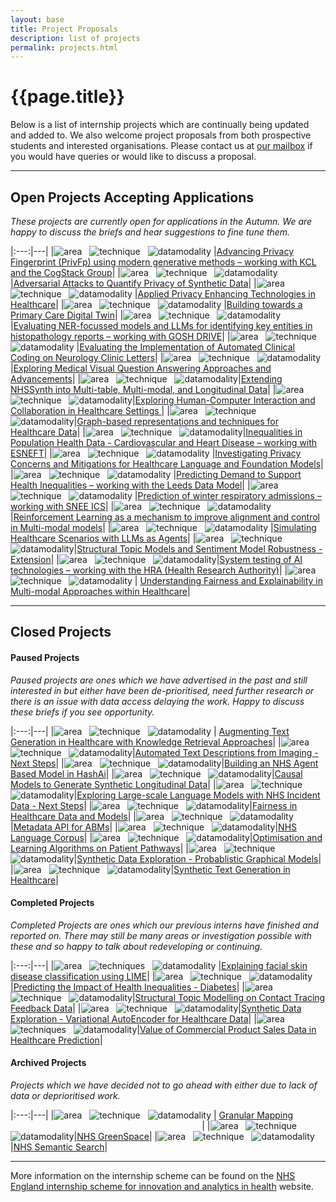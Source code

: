 ```yaml
---
layout: base
title: Project Proposals
description: list of projects
permalink: projects.html
---
```


# {{page.title}}

Below is a list of internship projects which are continually being updated and added to. We also welcome project proposals from both prospective students and interested organisations.  Please contact us at <a href="mailto:datascience@nhs.net">our mailbox</a> if you would have queries or would like to discuss a proposal.

---

## Open Projects Accepting Applications
*These projects are currently open for applications in the Autumn.  We are happy to discuss the briefs and hear suggestions to fine tune them.*

|:---:|---|
|![area](https://img.shields.io/badge/Synthetic-brightgreen) &nbsp; ![technique](https://img.shields.io/badge/Privacy-lightgrey) &nbsp; ![datamodality](https://img.shields.io/badge/Text-9cf) |[Advancing Privacy Fingerprint (PrivFp) using modern generative methods – working with KCL and the CogStack Group](https://nhsx.github.io/nhsx-internship-projects/advancing-privfp-foresight/)|
|![area](https://img.shields.io/badge/Synthetic-brightgreen) &nbsp; ![technique](https://img.shields.io/badge/Adversarial-lightgrey) &nbsp; ![datamodality](https://img.shields.io/badge/Tabular-green) |[Adversarial Attacks to Quantify Privacy of Synthetic Data](https://nhsx.github.io/nhsx-internship-projects/synthetic-adversarial-suite/)|
|![area](https://img.shields.io/badge/PETs-red) &nbsp; ![technique](https://img.shields.io/badge/Encryption-lightgrey) &nbsp; ![datamodality](https://img.shields.io/badge/Tabular-green) |[Applied Privacy Enhancing Technologies in Healthcare](https://nhsx.github.io/nhsx-internship-projects/pets-in-healthcare/)|
|![area](https://img.shields.io/badge/Synthetic-brightgreen) &nbsp; ![technique](https://img.shields.io/badge/DigitalTwin-lightgrey) &nbsp; ![datamodality](https://img.shields.io/badge/Tabular-green) |[Building towards a Primary Care Digital Twin](https://nhsx.github.io/nhsx-internship-projects/digital-twin/)|
|![area](https://img.shields.io/badge/NLP-yellow) &nbsp; ![technique](https://img.shields.io/badge/NER-lightgrey) &nbsp; ![datamodality](https://img.shields.io/badge/Text-9cf) |[Evaluating NER-focussed models and LLMs for identifying key entities in histopathology reports – working with GOSH DRIVE](https://nhsx.github.io/nhsx-internship-projects/eval-ner-histopathology-goshdrive/)|
|![area](https://img.shields.io/badge/NLP-yellow) &nbsp; ![technique](https://img.shields.io/badge/NER-lightgrey) &nbsp; ![datamodality](https://img.shields.io/badge/Text-9cf) |[Evaluating the Implementation of Automated Clinical Coding on Neurology Clinic Letters](https://nhsx.github.io/nhsx-internship-projects/evaluating-acc-neurology/)|
|![area](https://img.shields.io/badge/NLP-yellow) &nbsp; ![technique](https://img.shields.io/badge/VQA-lightgrey) &nbsp; ![datamodality](https://img.shields.io/badge/MultiModal-blueviolet)|[Exploring Medical Visual Question Answering Approaches and Advancements](https://nhsx.github.io/nhsx-internship-projects/visual-question-answer/)|
|![area](https://img.shields.io/badge/Synthetic-brightgreen) &nbsp; ![technique](https://img.shields.io/badge/VAE-lightgrey) &nbsp; ![datamodality](https://img.shields.io/badge/Tabular-green)|[Extending NHSSynth into Multi-table, Multi-modal, and Longitudinal Data](https://nhsx.github.io/nhsx-internship-projects/nhs-synth-extended/)|
|![area](https://img.shields.io/badge/MachineLearning-blue) &nbsp; ![technique](https://img.shields.io/badge/DecisionSupport-lightgrey) &nbsp; ![datamodality](https://img.shields.io/badge/Tabular-green)|[Exploring Human-Computer Interaction and Collaboration in Healthcare Settings ](https://nhsx.github.io/nhsx-internship-projects/human-computer-interaction/)|
|![area](https://img.shields.io/badge/Graphs-yellowgreen) &nbsp; ![technique](https://img.shields.io/badge/Longitudinal-lightgrey) &nbsp; ![datamodality](https://img.shields.io/badge/Tabular-green)|[Graph-based representations and techniques for Healthcare Data](https://nhsx.github.io/nhsx-internship-projects/graph-rep-tech/)|
|![area](https://img.shields.io/badge/MachineLearning-blue) &nbsp; ![technique](https://img.shields.io/badge/Classification-lightgrey) &nbsp; ![datamodality](https://img.shields.io/badge/Tabular-green)|[Inequalities in Population Health Data - Cardiovascular and Heart Disease – working with ESNEFT](https://nhsx.github.io/nhsx-internship-projects/inequalities-population-health-esneft-extend/)|
|![area](https://img.shields.io/badge/NLP-yellow) &nbsp; ![technique](https://img.shields.io/badge/Foundation-lightgrey) &nbsp; ![datamodality](https://img.shields.io/badge/MultiModal-blueviolet) |[Investigating Privacy Concerns and Mitigations for Healthcare Language and Foundation Models](https://nhsx.github.io/nhsx-internship-projects/language-foundation-privacy-concern-mitigation/)|
|![area](https://img.shields.io/badge/MachineLearning-blue) &nbsp; ![technique](https://img.shields.io/badge/Classification-lightgrey) &nbsp; ![datamodality](https://img.shields.io/badge/Tabular-green) |[Predicting Demand to Support Health Inequalities – working with the Leeds Data Model](https://nhsx.github.io/nhsx-internship-projects/predict-demand-leeds-data-model/)|
|![area](https://img.shields.io/badge/MachineLearning-blue) &nbsp; ![technique](https://img.shields.io/badge/Prediction-lightgrey) &nbsp; ![datamodality](https://img.shields.io/badge/Tabular-green) |[Prediction of winter respiratory admissions – working with SNEE ICS](https://nhsx.github.io/nhsx-internship-projects/winter-respiratory-admission-prediction/)|
|![area](https://img.shields.io/badge/NLP-yellow) &nbsp; ![technique](https://img.shields.io/badge/ReinforcementLearning-lightgrey) &nbsp; ![datamodality](https://img.shields.io/badge/MultiModal-blueviolet) |[Reinforcement Learning as a mechanism to improve alignment and control in Multi-modal models](https://nhsx.github.io/nhsx-internship-projects/multi-modal-reinforce/)|
|![area](https://img.shields.io/badge/Simulation-darkblue) &nbsp; ![technique](https://img.shields.io/badge/ABM-lightgrey) &nbsp; ![datamodality](https://img.shields.io/badge/Text-9cf) |[Simulating Healthcare Scenarios with LLMs as Agents](https://nhsx.github.io/nhsx-internship-projects/llm-abm-simulation/)|
|![area](https://img.shields.io/badge/NLP-yellow) &nbsp; ![technique](https://img.shields.io/badge/STM-lightgrey) &nbsp; ![datamodality](https://img.shields.io/badge/Text-9cf)|[Structural Topic Models and Sentiment Model Robustness - Extension](https://nhsx.github.io/nhsx-internship-projects/stm-sentiment-robustness/)| 
|![area](https://img.shields.io/badge/Explainability-orange) &nbsp; ![technique](https://img.shields.io/badge/AISafety-lightgrey) &nbsp; ![datamodality](https://img.shields.io/badge/MultiModal-blueviolet)|[System testing of AI technologies – working with the HRA (Health Research Authority)](https://nhsx.github.io/nhsx-internship-projects/system-testing/)| 
|![area](https://img.shields.io/badge/Explainability-orange) &nbsp; ![technique](https://img.shields.io/badge/Fairness-lightgrey) &nbsp; ![datamodality](https://img.shields.io/badge/MultiModal-blueviolet) | [Understanding Fairness and Explainability in Multi-modal Approaches within Healthcare](https://nhsx.github.io/nhsx-internship-projects/advances-modalities-explainability/)|

---
## Closed Projects

#### Paused Projects
*Paused projects are ones which we have advertised in the past and still interested in but either have been de-prioritised, need further research or there is an issue with data access delaying the work.  Happy to discuss these briefs if you see opportunity.*

|:---:|---|
|![area](https://img.shields.io/badge/NLP-yellow) &nbsp; ![technique](https://img.shields.io/badge/GenerativeLanguage-lightgrey) &nbsp; ![datamodality](https://img.shields.io/badge/Text-9cf)  | [Augmenting Text Generation in Healthcare with Knowledge Retrieval Approaches](https://nhsx.github.io/nhsx-internship-projects/text-generation-knowledge-retreival/)|
|![area](https://img.shields.io/badge/NLP-yellow) &nbsp; ![technique](https://img.shields.io/badge/Embeddings-lightgrey) &nbsp; ![datamodality](https://img.shields.io/badge/MultiModal-blueviolet)|[Automated Text Descriptions from Imaging - Next Steps](https://nhsx.github.io/nhsx-internship-projects/text-description-imaging/)|
|![area](https://img.shields.io/badge/Simulation-darkblue) &nbsp; ![technique](https://img.shields.io/badge/ABM-lightgrey) &nbsp; ![datamodality](https://img.shields.io/badge/Tabular-green)|[Building an NHS Agent Based Model in HashAi](https://nhsx.github.io/nhsx-internship-projects/agent-based-model-hash-ai/)|
|![area](https://img.shields.io/badge/Synthetic-brightgreen) &nbsp; ![technique](https://img.shields.io/badge/DAGs-lightgrey) &nbsp; ![datamodality](https://img.shields.io/badge/Tabular-green)|[Causal Models to Generate Synthetic Longitudinal Data](https://nhsx.github.io/nhsx-internship-projects/causal-models-synthetic-longitudinal/)|
|![area](https://img.shields.io/badge/NLP-yellow) &nbsp; ![technique](https://img.shields.io/badge/Embeddings-lightgrey) &nbsp; ![datamodality](https://img.shields.io/badge/Text-9cf)|[Exploring Large-scale Language Models with NHS Incident Data - Next Steps](https://nhsx.github.io/nhsx-internship-projects/incident-language-model-update/)|
|![area](https://img.shields.io/badge/Explainability-orange) &nbsp; ![technique](https://img.shields.io/badge/Equity-lightgrey) &nbsp; ![datamodality](https://img.shields.io/badge/Tabular-green)|[Fairness in Healthcare Data and Models](https://nhsx.github.io/nhsx-internship-projects/fairness-measures/)|
|![area](https://img.shields.io/badge/Simulation-darkblue) &nbsp; ![technique](https://img.shields.io/badge/ABM-lightgrey) &nbsp; ![datamodality](https://img.shields.io/badge/MultiModal-blueviolet)|[Metadata API for ABMs](https://nhsx.github.io/nhsx-internship-projects/metadata-api-abm/)|
|![area](https://img.shields.io/badge/NLP-yellow) &nbsp; ![technique](https://img.shields.io/badge/Curation-lightgrey) &nbsp; ![datamodality](https://img.shields.io/badge/Text-9cf)|[NHS Language Corpus](https://nhsx.github.io/nhsx-internship-projects/nhs-language-corpus/)|
|![area](https://img.shields.io/badge/Synthetic-brightgreen) &nbsp; ![technique](https://img.shields.io/badge/QLearning-lightgrey) &nbsp; ![datamodality](https://img.shields.io/badge/Tabular-green)|[Optimisation and Learning Algorithms on Patient Pathways](https://nhsx.github.io/nhsx-internship-projects/synthea-learning/)|
|![area](https://img.shields.io/badge/Synthetic-brightgreen) &nbsp; ![technique](https://img.shields.io/badge/BayesianNetworks-lightgrey) &nbsp; ![datamodality](https://img.shields.io/badge/Tabular-green)|[Synthetic Data Exploration - Probablistic Graphical Models](https://nhsx.github.io/nhsx-internship-projects/synthetic-data-exploration-probablistic-graphical-models/)|
|![area](https://img.shields.io/badge/NLP-yellow) &nbsp; ![technique](https://img.shields.io/badge/SyntheticGeneration-lightgrey) &nbsp; ![datamodality](https://img.shields.io/badge/Text-9cf)|[Synthetic Text Generation in Healthcare](https://nhsx.github.io/nhsx-internship-projects/synthetic-data-exploration-text/)|

#### Completed Projects
*Completed Projects are ones which our previous interns have finished and reported on.  There may still be many areas or investigation possible with these and so happy to talk about redeveloping or continuing.*

|:---:|---|
|![area](https://img.shields.io/badge/Explainability-orange)  &nbsp; ![techniques](https://img.shields.io/badge/LIME-lightgrey)  &nbsp; ![datamodality](https://img.shields.io/badge/Images-ff69b4) |[Explaining facial skin disease classification using LIME](https://nhsx.github.io/nhsx-internship-projects/explaining-classification-using-lime/)|
|![area](https://img.shields.io/badge/MachineLearning-blue) &nbsp; ![technique](https://img.shields.io/badge/Classification-lightgrey) &nbsp; ![datamodality](https://img.shields.io/badge/Tabular-green)|[Predicting the Impact of Health Inequalities - Diabetes](https://nhsx.github.io/nhsx-internship-projects/population-health-and-inequalities/)|
|![area](https://img.shields.io/badge/NLP-yellow) &nbsp; ![technique](https://img.shields.io/badge/STM-lightgrey) &nbsp; ![datamodality](https://img.shields.io/badge/Text-9cf)|[Structural Topic Modelling on Contact Tracing Feedback Data](https://nhsx.github.io/nhsx-internship-projects/structural-topic-modelling-contact-tracing-feedback)|
|![area](https://img.shields.io/badge/Synthetic-brightgreen) &nbsp; ![technique](https://img.shields.io/badge/VAE-lightgrey) &nbsp; ![datamodality](https://img.shields.io/badge/Tabular-green)|[Synthetic Data Exploration - Variational AutoEncoder for Healthcare Data](https://nhsx.github.io/nhsx-internship-projects/synthetic-data-exploration-vae/)|
|![area](https://img.shields.io/badge/MachineLearning-blue) &nbsp; ![techniques](https://img.shields.io/badge/ModelClassReliance-lightgrey) &nbsp; ![datamodality](https://img.shields.io/badge/Tabular-green)|[Value of Commercial Product Sales Data in Healthcare Prediction](https://nhsx.github.io/nhsx-internship-projects/commercial-data-healthcare-predictions/)|

#### Archived Projects
*Projects which we have decided not to go ahead with either due to lack of data or deprioritised work.*

|:---:|---|
|![area](https://img.shields.io/badge/Geospatial-blue) &nbsp; ![technique](https://img.shields.io/badge/Curation-lightgrey)  &nbsp; ![datamodality](https://img.shields.io/badge/Tabular-green) | [Granular Mapping](https://nhsx.github.io/nhsx-internship-projects/granular-mapping/) &ensp; &ensp; &ensp; &ensp; &ensp; &ensp; &ensp; &ensp; &ensp; &ensp; &ensp; &ensp; &ensp; &ensp; &ensp; &ensp; &ensp; &ensp; &ensp; &ensp; &ensp; &ensp; &ensp; &ensp; &ensp; &ensp; &ensp; &ensp; &ensp; &ensp; &ensp; &ensp; |
|![area](https://img.shields.io/badge/Sustainability-red) &nbsp; ![technique](https://img.shields.io/badge/ImageSegmentation-lightgrey)  &nbsp; ![datamodality](https://img.shields.io/badge/Images-ff69b4)|[NHS GreenSpace](https://nhsx.github.io/nhsx-internship-projects/nhs-greenspace/)|
|![area](https://img.shields.io/badge/NLP-yellow) &nbsp; ![technique](https://img.shields.io/badge/SematicSearch-lightgrey) &nbsp; ![datamodality](https://img.shields.io/badge/MultiModal-blueviolet)|[NHS Semantic Search](https://nhsx.github.io/nhsx-internship-projects/nhs-semantic-search/)|

---
More information on the internship scheme can be found on the [NHS England internship scheme for innovation and analytics in health](https://www.nhsx.nhs.uk/key-tools-and-info/nhsx-analytics-unit/nhsx-internship-scheme-innovation-and-analytics-health/) website.
